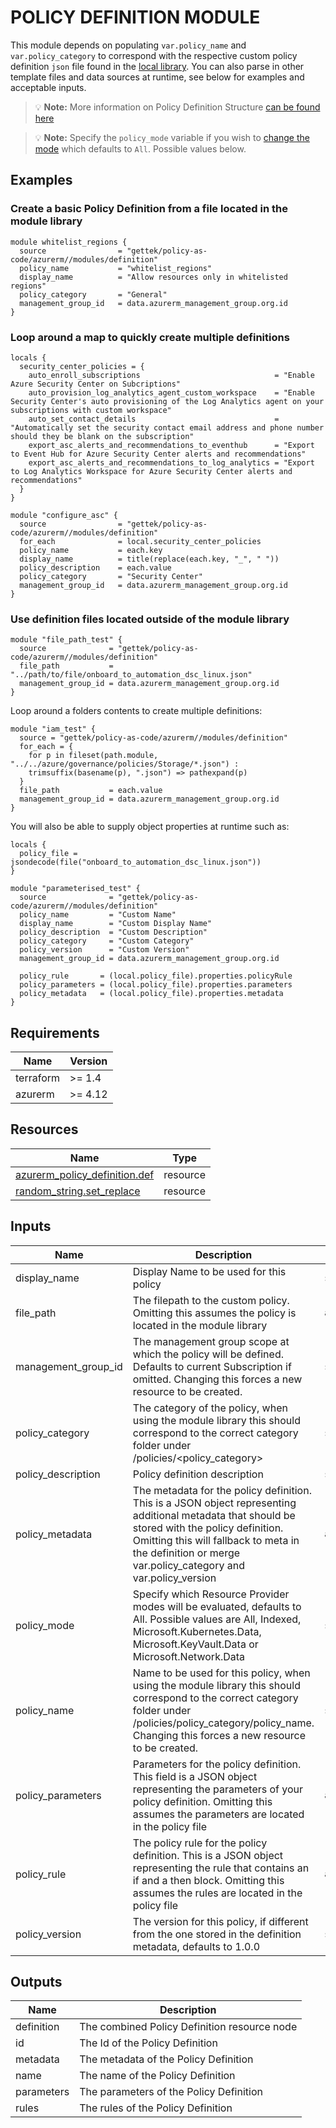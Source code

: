 <!-- BEGIN_TF_DOCS -->
# POLICY DEFINITION MODULE

This module depends on populating `var.policy_name` and `var.policy_category` to correspond with the respective custom policy definition `json` file found in the [local library](../../policies). You can also parse in other template files and data sources at runtime, see below for examples and acceptable inputs.

> 💡 **Note:** More information on Policy Definition Structure [can be found here](https://learn.microsoft.com/en-us/azure/governance/policy/concepts/definition-structure)

> 💡 **Note:** Specify the `policy_mode` variable if you wish to [change the mode](https://learn.microsoft.com/en-us/azure/governance/policy/concepts/definition-structure#mode) which defaults to `All`. Possible values below.

## Examples

### Create a basic Policy Definition from a file located in the module library

```hcl
module whitelist_regions {
  source                = "gettek/policy-as-code/azurerm//modules/definition"
  policy_name           = "whitelist_regions"
  display_name          = "Allow resources only in whitelisted regions"
  policy_category       = "General"
  management_group_id   = data.azurerm_management_group.org.id
}
```

### Loop around a map to quickly create multiple definitions
```hcl
locals {
  security_center_policies = {
    auto_enroll_subscriptions                              = "Enable Azure Security Center on Subcriptions"
    auto_provision_log_analytics_agent_custom_workspace    = "Enable Security Center's auto provisioning of the Log Analytics agent on your subscriptions with custom workspace"
    auto_set_contact_details                               = "Automatically set the security contact email address and phone number should they be blank on the subscription"
    export_asc_alerts_and_recommendations_to_eventhub      = "Export to Event Hub for Azure Security Center alerts and recommendations"
    export_asc_alerts_and_recommendations_to_log_analytics = "Export to Log Analytics Workspace for Azure Security Center alerts and recommendations"
  }
}

module "configure_asc" {
  source                = "gettek/policy-as-code/azurerm//modules/definition"
  for_each              = local.security_center_policies
  policy_name           = each.key
  display_name          = title(replace(each.key, "_", " "))
  policy_description    = each.value
  policy_category       = "Security Center"
  management_group_id   = data.azurerm_management_group.org.id
}
```

### Use definition files located outside of the module library

```hcl
module "file_path_test" {
  source              = "gettek/policy-as-code/azurerm//modules/definition"
  file_path           = "../path/to/file/onboard_to_automation_dsc_linux.json"
  management_group_id = data.azurerm_management_group.org.id
}
```

Loop around a folders contents to create multiple definitions:

```hcl
module "iam_test" {
  source = "gettek/policy-as-code/azurerm//modules/definition"
  for_each = {
    for p in fileset(path.module, "../../azure/governance/policies/Storage/*.json") :
    trimsuffix(basename(p), ".json") => pathexpand(p)
  }
  file_path           = each.value
  management_group_id = data.azurerm_management_group.org.id
}
```

You will also be able to supply object properties at runtime such as:

```hcl
locals {
  policy_file = jsondecode(file("onboard_to_automation_dsc_linux.json"))
}

module "parameterised_test" {
  source              = "gettek/policy-as-code/azurerm//modules/definition"
  policy_name         = "Custom Name"
  display_name        = "Custom Display Name"
  policy_description  = "Custom Description"
  policy_category     = "Custom Category"
  policy_version      = "Custom Version"
  management_group_id = data.azurerm_management_group.org.id

  policy_rule       = (local.policy_file).properties.policyRule
  policy_parameters = (local.policy_file).properties.parameters
  policy_metadata   = (local.policy_file).properties.metadata
}
```

## Requirements

| Name | Version |
|------|---------|
| terraform | >= 1.4 |
| azurerm | >= 4.12 |



## Resources

| Name | Type |
|------|------|
| [azurerm_policy_definition.def](https://registry.terraform.io/providers/hashicorp/azurerm/latest/docs/resources/policy_definition) | resource |
| [random_string.set_replace](https://registry.terraform.io/providers/hashicorp/random/latest/docs/resources/string) | resource |

## Inputs

| Name | Description | Type | Default | Required |
|------|-------------|------|---------|:--------:|
| display_name | Display Name to be used for this policy | `string` | `""` | no |
| file_path | The filepath to the custom policy. Omitting this assumes the policy is located in the module library | `any` | `null` | no |
| management_group_id | The management group scope at which the policy will be defined. Defaults to current Subscription if omitted. Changing this forces a new resource to be created. | `string` | `null` | no |
| policy_category | The category of the policy, when using the module library this should correspond to the correct category folder under /policies/<policy_category> | `string` | `null` | no |
| policy_description | Policy definition description | `string` | `""` | no |
| policy_metadata | The metadata for the policy definition. This is a JSON object representing additional metadata that should be stored with the policy definition. Omitting this will fallback to meta in the definition or merge var.policy_category and var.policy_version | `any` | `null` | no |
| policy_mode | Specify which Resource Provider modes will be evaluated, defaults to All. Possible values are All, Indexed, Microsoft.Kubernetes.Data, Microsoft.KeyVault.Data or Microsoft.Network.Data | `string` | `null` | no |
| policy_name | Name to be used for this policy, when using the module library this should correspond to the correct category folder under /policies/policy_category/policy_name. Changing this forces a new resource to be created. | `string` | `""` | no |
| policy_parameters | Parameters for the policy definition. This field is a JSON object representing the parameters of your policy definition. Omitting this assumes the parameters are located in the policy file | `any` | `null` | no |
| policy_rule | The policy rule for the policy definition. This is a JSON object representing the rule that contains an if and a then block. Omitting this assumes the rules are located in the policy file | `any` | `null` | no |
| policy_version | The version for this policy, if different from the one stored in the definition metadata, defaults to 1.0.0 | `string` | `null` | no |

## Outputs

| Name | Description |
|------|-------------|
| definition | The combined Policy Definition resource node |
| id | The Id of the Policy Definition |
| metadata | The metadata of the Policy Definition |
| name | The name of the Policy Definition |
| parameters | The parameters of the Policy Definition |
| rules | The rules of the Policy Definition |
<!-- END_TF_DOCS -->
